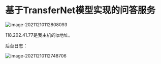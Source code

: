 # 基于TransferNet模型实现的问答服务

![image-20211210112808093](C:\Users\User\AppData\Roaming\Typora\typora-user-images\image-20211210112808093.png)

118.202.41.77是我主机的ip地址。

后台日志：

![image-20211210112748706](C:\Users\User\AppData\Roaming\Typora\typora-user-images\image-20211210112748706.png)
